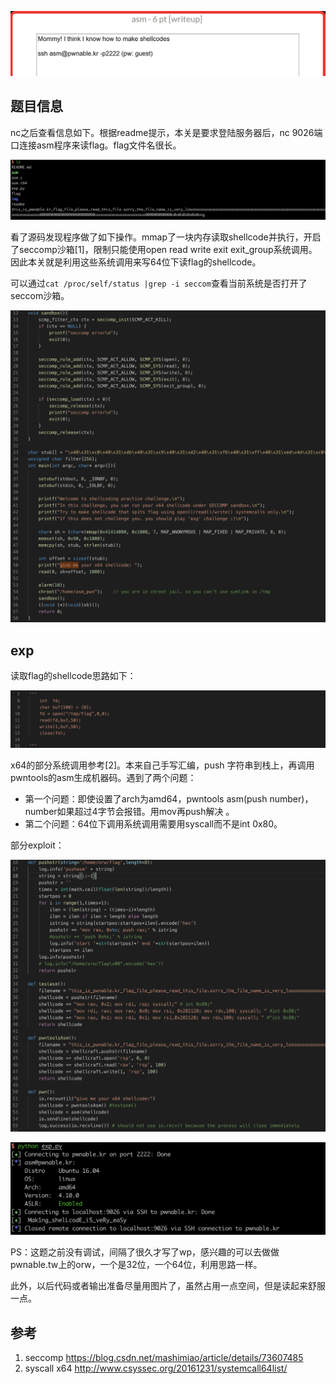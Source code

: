 ![image-20181122132244133](./img/image-20181122132244133.png)

## 题目信息

nc之后查看信息如下。根据readme提示，本关是要求登陆服务器后，nc 9026端口连接asm程序来读flag。flag文件名很长。

![image-20181122131906999](./img/image-20181122131906999.png)

看了源码发现程序做了如下操作。mmap了一块内存读取shellcode并执行，开启了seccomp沙箱[1]，限制只能使用open read write exit exit_group系统调用。因此本关就是利用这些系统调用来写64位下读flag的shellcode。

可以通过`cat /proc/self/status |grep -i seccom`查看当前系统是否打开了seccom沙箱。

![image-20181122131821074](./img/image-20181122131821074.png)

## exp

读取flag的shellcode思路如下：

![image-20181122132001925](./img/image-20181122132001925.png)

x64的部分系统调用参考[2]。本来自己手写汇编，push 字符串到栈上，再调用pwntools的asm生成机器码。遇到了两个问题：

- 第一个问题：即使设置了arch为amd64，pwntools asm(push number)，number如果超过4字节会报错。用mov再push解决	。
- 第二个问题：64位下调用系统调用需要用syscall而不是int 0x80。

部分exploit：

![image-20181122132047995](./img/image-20181122132047995.png)

![image-20181122131444774](./img/image-20181122131444774.png)

PS：这题之前没有调试，间隔了很久才写了wp，感兴趣的可以去做做pwnable.tw上的orw，一个是32位，一个64位，利用思路一样。

此外，以后代码或者输出准备尽量用图片了，虽然占用一点空间，但是读起来舒服一点。

## 参考

1. seccomp https://blog.csdn.net/mashimiao/article/details/73607485
2. syscall x64  http://www.csyssec.org/20161231/systemcall64list/